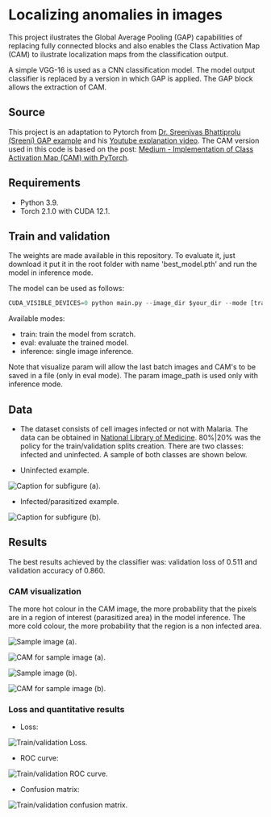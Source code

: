# Localizing anomalies in images

This project ilustrates the Global Average Pooling (GAP) capabilities of replacing fully connected blocks and also enables the Class Activation Map (CAM) to ilustrate localization maps from the classification output.

A simple VGG-16 is used as a CNN classification model. The model output classifier is replaced by a version in which GAP is applied. The GAP block allows the extraction of CAM. 

## Source

This project is an adaptation to Pytorch from [Dr. Sreenivas Bhattiprolu (Sreeni) GAP example](https://github.com/bnsreenu/python_for_microscopists/blob/master/261_global_average_pooling/261_global_average_pooling.py) and his [Youtube explanation video](https://www.youtube.com/watch?v=gNRVTCf6lvY). The CAM version used in this code is based on the post: [Medium - Implementation of Class Activation Map (CAM) with PyTorch](https://medium.com/intelligentmachines/implementation-of-class-activation-map-cam-with-pytorch-c32f7e414923).

## Requirements

- Python 3.9.
- Torch 2.1.0 with CUDA 12.1.

## Train and validation

The weights are made available in this repository. To evaluate it, just download it put it in the root folder with name 'best_model.pth' and run the model in inference mode.  

The model can be used as follows:

```python
CUDA_VISIBLE_DEVICES=0 python main.py --image_dir $your_dir --mode [train|eval|inference] --visualize false --num_epochs 10 --batch_size 32 --learning_rate 1e-3 --image_size 224 --image_path $image_inference_path
```

Available modes:
- train: train the model from scratch.
- eval: evaluate the trained model.
- inference: single image inference.

Note that visualize param will allow the last batch images and CAM's to be saved in a file (only in eval mode). The param image_path is used only with inference mode.

## Data

- The dataset consists of cell images infected or not with Malaria. The data can be obtained in [National Library of Medicine](https://lhncbc.nlm.nih.gov/LHC-downloads/downloads.html#malaria-datasets). 80%|20% was the policy for the train/validation splits creation. There are two classes: infected and uninfected. A sample of both classes are shown below.

- Uninfected example.

![Caption for subfigure (a).](results/img_5.png)

- Infected/parasitized example.

![Caption for subfigure (b).](results/img_31.png)



## Results

The best results achieved by the classifier was:
validation loss of 0.511 and validation accuracy of 0.860.

### CAM visualization

The more hot colour in the CAM image, the more probability that the pixels are in a region of interest (parasitized area) in the model inference. The more cold colour, the more probability that the region is a non infected area.

![Sample image (a).](results/img_14.png)

![CAM for sample image (a).](results/cam_14.png)

![Sample image (b).](results/img_31.png)

![CAM for sample image (b).](results/cam_31.png)

### Loss and quantitative results

- Loss:

![Train/validation Loss.](results/loss.png)

- ROC curve:

![Train/validation ROC curve.](results/roc_curve.png)

- Confusion matrix:

![Train/validation confusion matrix.](results/output.png)